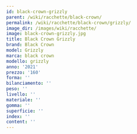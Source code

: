 ```yaml
---
id: black-crown-grizzly
parent: /wiki/racchette/black-crown/
permalink: /wiki/racchette/black-crown/grizzly/
image_dir: /images/wiki/racchette/
image: black-crown-grizzly.jpg
title: Black Crown Grizzly
brand: Black Crown
model: Grizzly
marca: black crown
modello: grizzly
anno: '2021'
prezzo: '160'
forma: ''
bilanciamento: ''
peso: ''
livello: ''
materiale: ''
gomma: ''
superficie: ''
index: ''
content: ''
---
```

